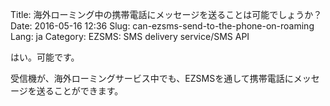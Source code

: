 Title: 海外ローミング中の携帯電話にメッセージを送ることは可能でしょうか？
Date: 2016-05-16 12:36
Slug: can-ezsms-send-to-the-phone-on-roaming
Lang: ja
Category: EZSMS: SMS delivery service/SMS API

はい。可能です。

受信機が、海外ローミングサービス中でも、EZSMSを通して携帯電話にメッセージを送ることができます。